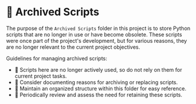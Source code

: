 # 📁 Archived Scripts

The purpose of the `Archived Scripts` folder in this project is to store Python scripts that are no longer in use or have become obsolete. These scripts were once part of the project's development, but for various reasons, they are no longer relevant to the current project objectives.

Guidelines for managing archived scripts:
- 🚀 Scripts here are no longer actively used, so do not rely on them for current project tasks.
- 🧹 Consider documenting reasons for archiving or replacing scripts.
- 📁 Maintain an organized structure within this folder for easy reference.
- 📅 Periodically review and assess the need for retaining these scripts.
